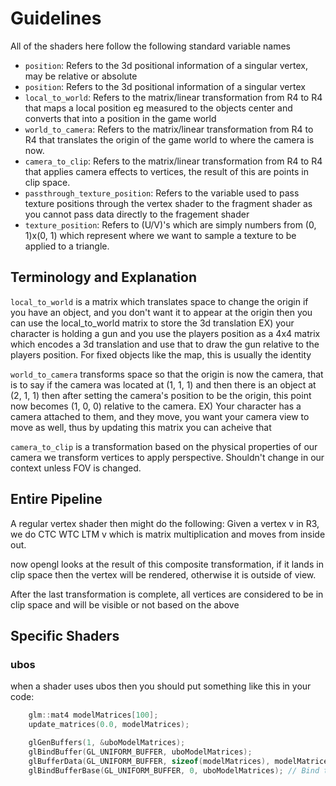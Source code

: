# Guidelines

All of the shaders here follow the following standard variable names

* `position`: Refers to the 3d positional information of a singular vertex, may be relative or absolute
* `position`: Refers to the 3d positional information of a singular vertex
* `local_to_world`: Refers to the matrix/linear transformation from R4 to R4 that maps a local position eg measured to the objects center and converts that into a position in the game world
* `world_to_camera`: Refers to the matrix/linear transformation from R4 to R4 that translates the origin of the game world to where the camera is now.
* `camera_to_clip`: Refers to the matrix/linear transformation from R4 to R4 that applies camera effects to vertices, the result of this are points in clip space.
* `passthrough_texture_position`: Refers to the variable used to pass texture positions through the vertex shader to the fragment shader as you cannot pass data directly to the fragement shader
* `texture_position`: Refers to (U/V)'s which are simply numbers from (0, 1)x(0, 1) which represent where we want to sample a texture to be applied to a triangle.

## Terminology and Explanation

`local_to_world` is a matrix which translates space to change the origin
if you have an object, and you don't want it to appear at the origin
then you can use the local_to_world matrix to store the 3d translation
EX) your character is holding a gun and you use the players position as
a 4x4 matrix which encodes a 3d translation and use that to draw the gun
relative to the players position. For fixed objects like the map, this is
usually the identity

`world_to_camera`  transforms space so that the origin is now the camera, that is
to say if the camera was located at (1, 1, 1) and then there is an object at
(2, 1, 1) then after setting the camera's position to be the origin, this point
now becomes (1, 0, 0) relative to the camera.
EX) Your character has a camera attached to them, and they move, you want your
camera view to move as well, thus by updating this matrix you can acheive that

`camera_to_clip` is a transformation based on the physical properties of our camera
we transform vertices to apply perspective. Shouldn't change in our context unless FOV
is changed.

## Entire Pipeline

A regular vertex shader then might do the following:
Given a vertex v in R3, we do CTC WTC LTM v
which is matrix multiplication and moves from inside out.

now opengl looks at the result of this composite transformation, if it lands in clip space
then the vertex will be rendered, otherwise it is outside of view.

After the last transformation is complete, all vertices are considered to be in clip space and
will be visible or not based on the above

## Specific Shaders

### ubos

when a shader uses ubos then you should put something like this in your code:

```cpp
    glm::mat4 modelMatrices[100];
    update_matrices(0.0, modelMatrices);

    glGenBuffers(1, &uboModelMatrices);
    glBindBuffer(GL_UNIFORM_BUFFER, uboModelMatrices);
    glBufferData(GL_UNIFORM_BUFFER, sizeof(modelMatrices), modelMatrices, GL_STATIC_DRAW);
    glBindBufferBase(GL_UNIFORM_BUFFER, 0, uboModelMatrices); // Bind to binding point 0
```
